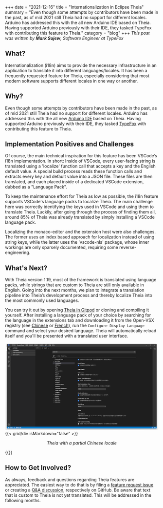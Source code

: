 +++
date = "2021-12-16"
title = "Internationalization in Eclipse Theia"
summary = "Even though some attempts by contributors have been made in the past, as of mid 2021 still Theia had no support for different locales. Arduino has addressed this with  the all new Arduino IDE based on Theia. Having supported Arduino previously with their IDE, they tasked TypeFox with contributing this feature to Theia."
category = "blog"
+++
*This post was written by **Mark Sujew**, Software Engineer at TypeFox*

## What?
Internationalization (i18n) aims to provide the necessary infrastructure in an application to translate it into different languages/locales. It has been a frequently requested feature for Theia, especially considering that most modern software supports different locales in one way or another.

## Why?
Even though some attempts by contributors have been made in the past, as of mid 2021 still Theia had no support for different locales. Arduino has addressed this with  the all new [Arduino IDE](https://github.com/arduino/arduino-ide) based on Theia. Having supported Arduino previously with their IDE, they tasked [TypeFox](https://www.typefox.io/) with contributing this feature to Theia.

## Implementation Positives and Challenges
Of course, the main technical inspiration for this feature has been VSCode’s i18n implementation. In short: Inside of VSCode, every user-facing string is translated using a 'localize' function call that accepts a key and the English default value. A special build process reads these function calls and extracts every key and default value into a JSON file. These files are then translated, and each placed inside of a dedicated VSCode extension, dubbed as a "Language Pack".

To keep the maintenance effort for Theia as low as possible, the i18n feature supports VSCode's language packs to localize Theia. The main challenge here was correctly identifying the keys used in VSCode and using them to translate Theia. Luckily, after going through the process of finding them all, around 85% of Theia was already translated by simply installing a VSCode language pack.

Localizing the monaco-editor and the extension host were also challenges. The former uses an index based approach for localization instead of using string keys, while the latter uses the 'vscode-nls' package, whose inner workings are only sparsely documented, requiring some reverse-engineering.

## What's Next?
With Theia version 1.19, most of the framework is translated using language packs, while strings that are custom to Theia are still only available in English. Going into the next months, we plan to integrate a translation pipeline into Theia’s development process and thereby localize Theia into the most commonly used languages.

You can try it out by opening [Theia in Gitpod](https://gitpod.io/#https://github.com/eclipse-theia/theia) or cloning and compiling it yourself. After installing a language pack of your choice by searching for the language in the extensions tab and downloading it from the Open-VSX registry (see [Chinese](https://open-vsx.org/extension/MS-CEINTL/vscode-language-pack-zh-hans) or [French](https://open-vsx.org/extension/MS-CEINTL/vscode-language-pack-zh-hans)), run the `Configure Display Language` command and select your desired language. Theia will automatically reload itself and you'll be presented with a translated user interface.

![Theia in Chinese](images/TheiaInChinese.png)
{{< grid/div isMarkdown="false" >}}
<p style="text-align: center; font-style: italic;">
Theia with a partial Chinese locale
</p>
{{</ grid/div >}}

## How to Get Involved?
As always, feedback and questions regarding Theia features are appreciated. The easiest way to do that is by filing a [feature request issue](https://github.com/eclipse-theia/theia/issues/new?assignees=&labels=&template=feature_request.md) or creating a [Q&A discussion](https://github.com/eclipse-theia/theia/discussions), respectively on GitHub. Be aware that text that is custom to Theia is not yet translated. This will be addressed in the following months.
